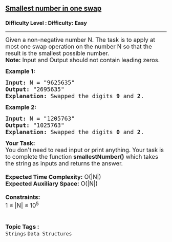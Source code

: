 <h2><a href="https://www.geeksforgeeks.org/problems/smallest-number-in-one-swap0010/1?page=3&category=Strings&status=unsolved,attempted&sortBy=accuracy">Smallest number in one swap</a></h2><h3>Difficulty Level : Difficulty: Easy</h3><hr><div class="problems_problem_content__Xm_eO"><p><span style="font-size:18px">Given a non-negative number N. The task is to apply at most one swap operation on the number N so that the result is the smallest possible number.<br>
<strong>Note:</strong> Input and Output should not contain leading zeros.</span></p>

<p><span style="font-size:18px"><strong>Example 1:</strong></span></p>

<pre><span style="font-size:18px"><strong>Input:</strong> N = "9625635"
<strong>Output:</strong> "2695635"
<strong>Explanation:</strong> Swapped the digits <strong>9</strong> and <strong>2</strong>.</span></pre>

<p><span style="font-size:18px"><strong>Example 2:</strong></span></p>

<pre><span style="font-size:18px"><strong>Input: </strong>N = "1205763"
<strong>Output: </strong>"1025763"
<strong>Explanation: </strong>Swapped the digits <strong>0</strong> and <strong>2</strong>.
</span></pre>

<p><span style="font-size:18px"><strong>Your Task:&nbsp;&nbsp;</strong><br>
You don't need to read input or print anything. Your task is to complete the function&nbsp;<strong>smallestNumber()</strong>&nbsp;which takes the string<strong>&nbsp;</strong>as inputs and returns the&nbsp;answer.<br>
<br>
<strong>Expected Time Complexity:</strong>&nbsp;O(|N|)<br>
<strong>Expected Auxiliary Space:</strong>&nbsp;O(|N|)<br>
<br>
<strong>Constraints:</strong><br>
1 ≤ |N| ≤ 10<sup>5</sup></span></p>
</div><br><p><span style=font-size:18px><strong>Topic Tags : </strong><br><code>Strings</code>&nbsp;<code>Data Structures</code>&nbsp;